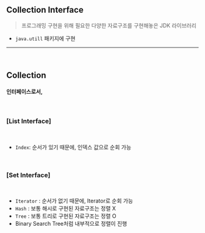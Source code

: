 ## Collection Interface
> 프로그래밍 구현을 위해 필요한 다양한 자료구조를 구현해놓은 JDK 라이브러리
* ```java.utill``` 패키지에 구현 

<hr>
<br>

## Collection

#### 인터페이스로서, 

<br>

### [List Interface]

<br>

* ```Index```: 순서가 있기 때문에, 인덱스 값으로 순회 가능

<br>

### [Set Interface]

<div align="center">
  
</div>

<br>

* ```Iterator``` : 순서가 없기 때문에, Iterator로 순회 가능
* ```Hash``` : 보통 해시로 구현된 자료구조는 정렬 X
* ```Tree``` : 보통 트리로 구현된 자료구조는 정렬 O 
 * Binary Search Tree처럼 내부적으로 정렬이 진행
